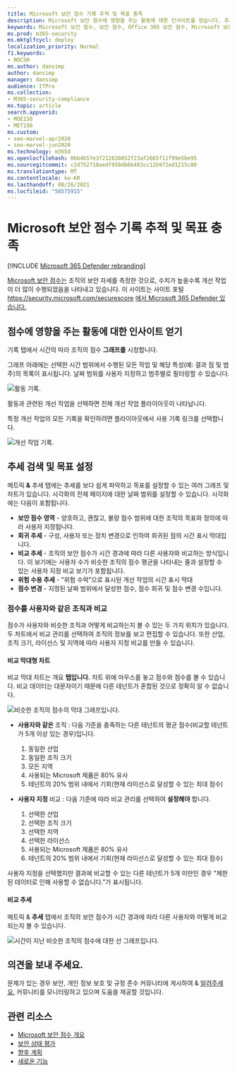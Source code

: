 ```yaml
---
title: Microsoft 보안 점수 기록 추적 및 목표 충족
description: Microsoft 보안 점수에 영향을 주는 활동에 대한 인사이트를 얻습니다. 추세를 검색하고 목표를 설정할 수 있습니다.
keywords: Microsoft 보안 점수, 보안 점수, Office 365 보안 점수, Microsoft 보안 점수, Microsoft 365 Defender 포털, 개선 작업
ms.prod: m365-security
ms.mktglfcycl: deploy
localization_priority: Normal
f1.keywords:
- NOCSH
ms.author: dansimp
author: dansimp
manager: dansimp
audience: ITPro
ms.collection:
- M365-security-compliance
ms.topic: article
search.appverid:
- MOE150
- MET150
ms.custom:
- seo-marvel-apr2020
- seo-marvel-jun2020
ms.technology: m365d
ms.openlocfilehash: 0bb4b57e3f212820852f23af2665f11f99e5be95
ms.sourcegitcommit: c2d752718aedf958db6b403cc12b972ed1215c00
ms.translationtype: MT
ms.contentlocale: ko-KR
ms.lasthandoff: 08/26/2021
ms.locfileid: "58575915"
---
```

# <a name="track-your-microsoft-secure-score-history-and-meet-goals"></a>Microsoft 보안 점수 기록 추적 및 목표 충족

[!INCLUDE [Microsoft 365 Defender rebranding](../includes/microsoft-defender.md)]

[Microsoft 보안 점수는](microsoft-secure-score.md) 조직의 보안 자세를 측정한 것으로, 수치가 높을수록 개선 작업이 더 많이 수행되었음을 나타내고 있습니다. 이 사이트는 사이트 포털 https://security.microsoft.com/securescore [에서 Microsoft 365 Defender 있습니다.](overview-security-center.md)

## <a name="gain-insights-into-activity-that-has-affected-your-score"></a>점수에 영향을 주는 활동에 대한 인사이트 얻기

기록 탭에서 시간의 따라 조직의 점수 **그래프를** 시청합니다.

그래프 아래에는 선택한 시간 범위에서 수행된 모든 작업 및 해당 특성(예: 결과 점 및 범주)의 목록이 표시됩니다. 날짜 범위를 사용자 지정하고 범주별로 필터링할 수 있습니다.

![활동 기록.](../../media/secure-score/secure-score-history-activity.png)

활동과 관련된 개선 작업을 선택하면 전체 개선 작업 플라이아웃이 나타납니다.

특정 개선 작업의 모든 기록을 확인하려면 플라이아웃에서 사용 기록 링크를 선택합니다.

![개선 작업 기록.](../../media/secure-score/secure-score-history-flyout.png)

## <a name="discover-trends-and-set-goals"></a>추세 검색 및 목표 설정

메트릭 **&** 추세 탭에는 추세를 보다 쉽게 파악하고 목표를 설정할 수 있는 여러 그래프 및 차트가 있습니다. 시각화의 전체 페이지에 대한 날짜 범위를 설정할 수 있습니다. 시각화에는 다음이 포함됩니다.

* **보안 점수 영역** - 양호하고, 괜찮고, 불량 점수 범위에 대한 조직의 목표와 정의에 따라 사용자 지정됩니다.
* **회귀 추세** - 구성, 사용자 또는 장치 변경으로 인하여 회귀된 점의 시간 표시 막대입니다.  
* **비교 추세** - 조직의 보안 점수가 시간 경과에 따라 다른 사용자와 비교하는 방식입니다. 이 보기에는 사용자 수가 비슷한 조직의 점수 평균을 나타내는 줄과 설정할 수 있는 사용자 지정 비교 보기가 포함됩니다.
* **위험 수용 추세** - "위험 수락"으로 표시된 개선 작업의 시간 표시 막대
* **점수 변경** - 지정된 날짜 범위에서 달성한 점수, 점수 회귀 및 점수 변경 수입니다.

### <a name="compare-your-score-to-organizations-like-yours"></a>점수를 사용자와 같은 조직과 비교

점수가 사용자와 비슷한 조직과 어떻게 비교하는지 볼 수 있는 두 가지 위치가 있습니다. 두 차트에서 비교 관리를  선택하여 조직의 정보를 보고 편집할 수 있습니다. 또한 산업, 조직 크기, 라이선스 및 지역에 따라 사용자 지정 비교를 만들 수 있습니다.

#### <a name="comparison-bar-chart"></a>비교 막대형 차트

비교 막대 차트는 개요 **탭입니다.** 차트 위에 마우스를 놓고 점수와 점수를 볼 수 있습니다. 비교 데이터는 대문자이기 때문에 다른 테넌트가 혼합된 것으로 정확히 알 수 없습니다.

![비슷한 조직의 점수의 막대 그래프입니다.](../../media/secure-score/secure-score-comparison-bar.png)

- **사용자와 같은** 조직 : 다음 기준을 충족하는 다른 테넌트의 평균 점수(비교할 테넌트가 5개 이상 있는 경우)입니다.
    1. 동일한 산업
    2. 동일한 조직 크기
    3. 모든 지역
    4. 사용되는 Microsoft 제품은 80% 유사
    5. 테넌트의 20% 범위 내에서 기회(현재 라이선스로 달성할 수 있는 최대 점수)

- **사용자 지정** 비교 : 다음 기준에 따라 비교 관리를 선택하여 **설정해야** 합니다.
    1. 선택한 산업
    2. 선택한 조직 크기
    3. 선택한 지역
    4. 선택한 라이선스
    5. 사용되는 Microsoft 제품은 80% 유사
    6. 테넌트의 20% 범위 내에서 기회(현재 라이선스로 달성할 수 있는 최대 점수)

사용자 지정을 선택했지만 결과에 비교할 수 있는 다른 테넌트가 5개 미만인 경우 "제한된 데이터로 인해 사용할 수 없습니다."가 표시됩니다.

#### <a name="comparison-trend"></a>비교 추세

메트릭 & **추세** 탭에서 조직의 보안 점수가 시간 경과에 따라 다른 사용자와 어떻게 비교되는지 볼 수 있습니다.

![시간이 지난 비슷한 조직의 점수에 대한 선 그래프입니다.](../../media/secure-score/secure-score-comparison-trend.png)

## <a name="we-want-to-hear-from-you"></a>의견을 보내 주세요.

문제가 있는 경우 보안, 개인 정보 보호 및 규정 준수 커뮤니티에 게시하여 & [알려주세요.](https://techcommunity.microsoft.com/t5/Security-Privacy-Compliance/bd-p/security_privacy) 커뮤니티를 모니터링하고 있으며 도움을 제공할 것입니다.

## <a name="related-resources"></a>관련 리소스

- [Microsoft 보안 점수 개요](microsoft-secure-score.md)
- [보안 상태 평가](microsoft-secure-score-improvement-actions.md)
- [향후 계획](microsoft-secure-score-whats-coming.md)
- [새로운 기능](microsoft-secure-score-whats-new.md)
